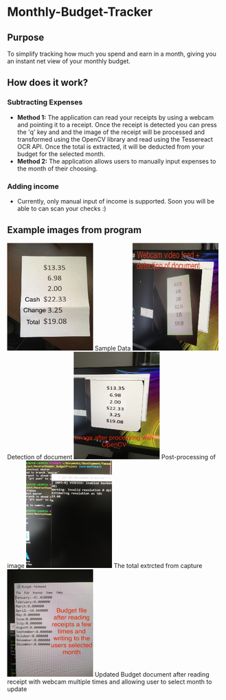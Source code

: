 # Monthly-Budget-Tracker

## Purpose
To simplify tracking how much you spend and earn in a month, giving you an instant net view of your monthly budget.

## How does it work?
### Subtracting Expenses
* **Method 1:** The application can read your receipts by using a webcam and pointing it to a receipt. Once the receipt is detected you can press the 'q' key and and the image of the receipt will be processed and transformed using the OpenCV library and read using the Tessereact OCR API. Once the total is extracted, it will be deducted from your budget for the selected month.
* **Method 2:** The application allows users to manually input expenses to the month of their choosing.

### Adding income
* Currently, only manual input of income is supported. Soon you will be able to can scan your checks :)

## Example images from program
<img src="https://github.com/obvios/Monthly-Budget-Tracker/blob/master/ComputerVision_proj/Images/ExampleData.jpg" width="200" height="250">
Sample Data

<img src="https://github.com/obvios/Monthly-Budget-Tracker/blob/master/ComputerVision_proj/Images/Detection.jpg" width="200" height="250">
Detection of document

<img src="https://github.com/obvios/Monthly-Budget-Tracker/blob/master/ComputerVision_proj/Images/PostProcessing.jpg" width="200" height="250">
Post-processing of image

<img src="https://github.com/obvios/Monthly-Budget-Tracker/blob/master/ComputerVision_proj/Images/TotalExtracted.jpg" width="200" height="250">
The total extrcted from capture

<img src="https://github.com/obvios/Monthly-Budget-Tracker/blob/master/ComputerVision_proj/Images/BudgetDoc.jpg" width="200" height="250">
Updated Budget document after reading receipt with webcam multiple times and allowing user to select month to update
